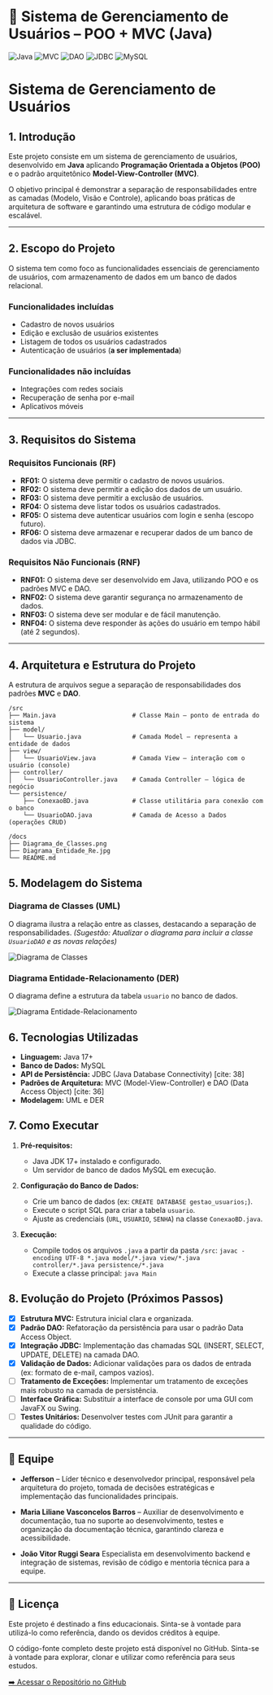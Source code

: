 # 📂 Sistema de Gerenciamento de Usuários – POO + MVC (Java)

![Java](https://img.shields.io/badge/Java-17%2B-blue?style=for-the-badge&logo=java)
![MVC](https://img.shields.io/badge/Pattern-MVC-orange?style=for-the-badge)
![DAO](https://img.shields.io/badge/Pattern-DAO-blueviolet?style=for-the-badge)
![JDBC](https://img.shields.io/badge/Database-JDBC-red?style=for-the-badge)
![MySQL](https://img.shields.io/badge/SGBD-MySQL-blue?style=for-the-badge&logo=mysql)

# Sistema de Gerenciamento de Usuários

## 1. Introdução

Este projeto consiste em um sistema de gerenciamento de usuários, desenvolvido em **Java** aplicando **Programação Orientada a Objetos (POO)** e o padrão arquitetônico **Model-View-Controller (MVC)**.  

O objetivo principal é demonstrar a separação de responsabilidades entre as camadas (Modelo, Visão e Controle), aplicando boas práticas de arquitetura de software e garantindo uma estrutura de código modular e escalável.

---

## 2. Escopo do Projeto

O sistema tem como foco as funcionalidades essenciais de gerenciamento de usuários, com armazenamento de dados em um banco de dados relacional.

### Funcionalidades incluídas
- Cadastro de novos usuários  
- Edição e exclusão de usuários existentes  
- Listagem de todos os usuários cadastrados  
- Autenticação de usuários (**a ser implementada**)  

### Funcionalidades não incluídas
- Integrações com redes sociais  
- Recuperação de senha por e-mail  
- Aplicativos móveis  

---

## 3. Requisitos do Sistema

### Requisitos Funcionais (RF)
- **RF01:** O sistema deve permitir o cadastro de novos usuários.  
- **RF02:** O sistema deve permitir a edição dos dados de um usuário.  
- **RF03:** O sistema deve permitir a exclusão de usuários.  
- **RF04:** O sistema deve listar todos os usuários cadastrados.  
- **RF05:** O sistema deve autenticar usuários com login e senha (escopo futuro).  
- **RF06:** O sistema deve armazenar e recuperar dados de um banco de dados via JDBC.  

### Requisitos Não Funcionais (RNF)
- **RNF01:** O sistema deve ser desenvolvido em Java, utilizando POO e os padrões MVC e DAO.  
- **RNF02:** O sistema deve garantir segurança no armazenamento de dados.  
- **RNF03:** O sistema deve ser modular e de fácil manutenção.  
- **RNF04:** O sistema deve responder às ações do usuário em tempo hábil (até 2 segundos).  

---

## 4. Arquitetura e Estrutura do Projeto

A estrutura de arquivos segue a separação de responsabilidades dos padrões **MVC** e **DAO**.

```plaintext
/src
├── Main.java                     # Classe Main – ponto de entrada do sistema
├── model/
│   └── Usuario.java              # Camada Model – representa a entidade de dados
├── view/
│   └── UsuarioView.java          # Camada View – interação com o usuário (console)
├── controller/
│   └── UsuarioController.java    # Camada Controller – lógica de negócio
└── persistence/
    ├── ConexaoBD.java            # Classe utilitária para conexão com o banco
    └── UsuarioDAO.java           # Camada de Acesso a Dados (operações CRUD)

/docs
├── Diagrama_de_Classes.png
├── Diagrama_Entidade_Re.jpg
└── README.md

```

## 5. Modelagem do Sistema

### Diagrama de Classes (UML)
O diagrama ilustra a relação entre as classes, destacando a separação de responsabilidades.
*(Sugestão: Atualizar o diagrama para incluir a classe `UsuarioDAO` e as novas relações)*

![Diagrama de Classes](./Diagrama_de_Classes.png)

### Diagrama Entidade-Relacionamento (DER)
O diagrama define a estrutura da tabela `usuario` no banco de dados.

![Diagrama Entidade-Relacionamento](./Diagrama_Entidade_Re.png)


## 6. Tecnologias Utilizadas
* **Linguagem:** Java 17+
* **Banco de Dados:** MySQL
* **API de Persistência:** JDBC (Java Database Connectivity) [cite: 38]
* **Padrões de Arquitetura:** MVC (Model-View-Controller) e DAO (Data Access Object) [cite: 36]
* **Modelagem:** UML e DER

## 7. Como Executar

1.  **Pré-requisitos:**
    * Java JDK 17+ instalado e configurado.
    * Um servidor de banco de dados MySQL em execução.

2.  **Configuração do Banco de Dados:**
    * Crie um banco de dados (ex: `CREATE DATABASE gestao_usuarios;`).
    * Execute o script SQL para criar a tabela `usuario`.
    * Ajuste as credenciais (`URL`, `USUARIO`, `SENHA`) na classe `ConexaoBD.java`.

3.  **Execução:**
    * Compile todos os arquivos `.java` a partir da pasta `/src`: `javac -encoding UTF-8 *.java model/*.java view/*.java controller/*.java persistence/*.java`
    * Execute a classe principal: `java Main`

## 8. Evolução do Projeto (Próximos Passos)

* [x] **Estrutura MVC:** Estrutura inicial clara e organizada.
* [x] **Padrão DAO:** Refatoração da persistência para usar o padrão Data Access Object.
* [x] **Integração JDBC:** Implementação das chamadas SQL (INSERT, SELECT, UPDATE, DELETE) na camada DAO.
* [x] **Validação de Dados:** Adicionar validações para os dados de entrada (ex: formato de e-mail, campos vazios).
* [ ] **Tratamento de Exceções:** Implementar um tratamento de exceções mais robusto na camada de persistência.
* [ ] **Interface Gráfica:** Substituir a interface de console por uma GUI com JavaFX ou Swing.
* [ ] **Testes Unitários:** Desenvolver testes com JUnit para garantir a qualidade do código.
 
---

## 👥 Equipe

* **Jefferson** – Líder técnico e desenvolvedor principal, responsável pela arquitetura do projeto, tomada de decisões estratégicas e implementação das funcionalidades principais.

* **Maria Liliane Vasconcelos Barros** – Auxiliar de desenvolvimento e documentação, tua no suporte ao desenvolvimento, testes e organização da documentação técnica, garantindo clareza e acessibilidade.

* **João Vitor Ruggi Seara** Especialista em desenvolvimento backend e integração de sistemas, revisão de código e mentoria técnica para a equipe.

---

## 📜 Licença

Este projeto é destinado a fins educacionais. Sinta-se à vontade para utilizá-lo como referência, dando os devidos créditos à equipe.

O código-fonte completo deste projeto está disponível no GitHub. Sinta-se à vontade para explorar, clonar e utilizar como referência para seus estudos.

[➡️ Acessar o Repositório no GitHub](https://github.com/jeffersonjaily/A3-PROGRAMA--O-DE-SOLU--ES-COMPUTACIONAIS)